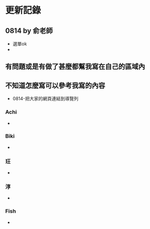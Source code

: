 <!-- 老師評論/建議 -->
# 更新記錄
## 0814 by 俞老師
- 選單ok
- 


<!--  -->

## 有問題或是有做了甚麼都幫我寫在自己的區域內
## 不知道怎麼寫可以參考我寫的內容
- 0814-把大家的網頁連結到導覽列
### Achi
-  
### Biki
- 
### 玨
- 
### 淳
- 
### Fish
- 

